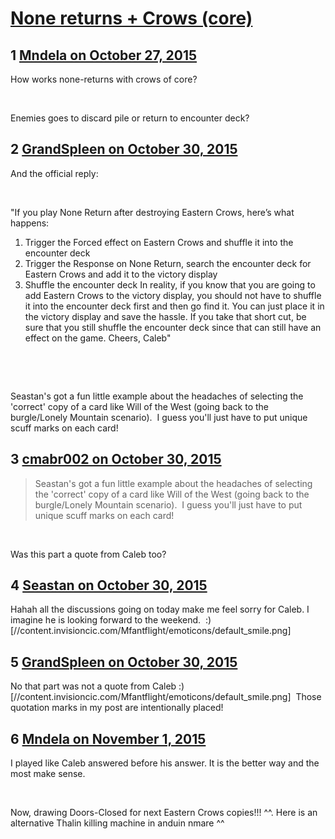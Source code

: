 # [None returns + Crows (core)](https://community.fantasyflightgames.com/topic/192192-none-returns-crows-core/)

## 1 [Mndela on October 27, 2015](https://community.fantasyflightgames.com/topic/192192-none-returns-crows-core/?do=findComment&comment=1865810)

How works none-returns with crows of core?

 

Enemies goes to discard pile or return to encounter deck?

## 2 [GrandSpleen on October 30, 2015](https://community.fantasyflightgames.com/topic/192192-none-returns-crows-core/?do=findComment&comment=1871682)

And the official reply:

 

"If you play None Return after destroying Eastern Crows, here’s what happens:

1. Trigger the Forced effect on Eastern Crows and shuffle it into the encounter deck
2. Trigger the Response on None Return, search the encounter deck for Eastern Crows and add it to the victory display
3. Shuffle the encounter deck
In reality, if you know that you are going to add Eastern Crows to the victory display, you should not have to shuffle it into the encounter deck first and then go find it. You can just place it in the victory display and save the hassle. If you take that short cut, be sure that you still shuffle the encounter deck since that can still have an effect on the game.
Cheers,
Caleb"

 

 

Seastan's got a fun little example about the headaches of selecting the 'correct' copy of a card like Will of the West (going back to the burgle/Lonely Mountain scenario).  I guess you'll just have to put unique scuff marks on each card!

## 3 [cmabr002 on October 30, 2015](https://community.fantasyflightgames.com/topic/192192-none-returns-crows-core/?do=findComment&comment=1872102)

> Seastan's got a fun little example about the headaches of selecting the 'correct' copy of a card like Will of the West (going back to the burgle/Lonely Mountain scenario).  I guess you'll just have to put unique scuff marks on each card!

 

Was this part a quote from Caleb too?

## 4 [Seastan on October 30, 2015](https://community.fantasyflightgames.com/topic/192192-none-returns-crows-core/?do=findComment&comment=1872234)

Hahah all the discussions going on today make me feel sorry for Caleb. I imagine he is looking forward to the weekend.  :) [//content.invisioncic.com/Mfantflight/emoticons/default_smile.png]

## 5 [GrandSpleen on October 30, 2015](https://community.fantasyflightgames.com/topic/192192-none-returns-crows-core/?do=findComment&comment=1872412)

No that part was not a quote from Caleb :) [//content.invisioncic.com/Mfantflight/emoticons/default_smile.png]  Those quotation marks in my post are intentionally placed!

## 6 [Mndela on November 1, 2015](https://community.fantasyflightgames.com/topic/192192-none-returns-crows-core/?do=findComment&comment=1874144)

I played like Caleb answered before his answer. It is the better way and the most make sense.

 

Now, drawing Doors-Closed for next Eastern Crows copies!!! ^^. Here is an alternative Thalin killing machine in anduin nmare ^^

